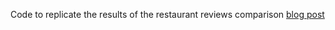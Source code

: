 Code to replicate the results of the restaurant reviews comparison [blog post](https://natural-blogarithm.com/post/restaurant-reviews-stockholm-vs-berlin/)


